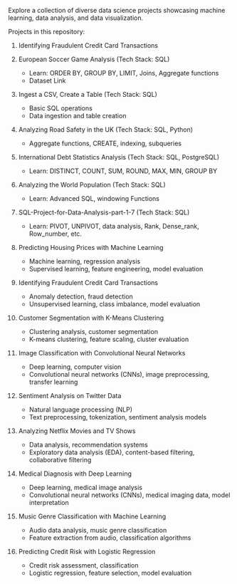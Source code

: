Explore a collection of diverse data science projects showcasing machine learning, data analysis, and data visualization.  

Projects in this repository:
1. Identifying Fraudulent Credit Card Transactions
2. European Soccer Game Analysis (Tech Stack: SQL)
   - Learn: ORDER BY, GROUP BY, LIMIT, Joins, Aggregate functions
   - Dataset Link

3. Ingest a CSV, Create a Table (Tech Stack: SQL)
   - Basic SQL operations
   - Data ingestion and table creation

4. Analyzing Road Safety in the UK (Tech Stack: SQL, Python)
   - Aggregate functions, CREATE, indexing, subqueries

5. International Debt Statistics Analysis (Tech Stack: SQL, PostgreSQL)
   - Learn: DISTINCT, COUNT, SUM, ROUND, MAX, MIN, GROUP BY

6. Analyzing the World Population (Tech Stack: SQL)
   - Learn: Advanced SQL, windowing Functions

7. SQL-Project-for-Data-Analysis-part-1-7 (Tech Stack: SQL)
   - Learn: PIVOT, UNPIVOT, data analysis, Rank, Dense_rank, Row_number, etc.

8. Predicting Housing Prices with Machine Learning
   - Machine learning, regression analysis
   - Supervised learning, feature engineering, model evaluation

10. Identifying Fraudulent Credit Card Transactions
    - Anomaly detection, fraud detection
    - Unsupervised learning, class imbalance, model evaluation

11. Customer Segmentation with K-Means Clustering
    - Clustering analysis, customer segmentation
    - K-means clustering, feature scaling, cluster evaluation

12. Image Classification with Convolutional Neural Networks
    - Deep learning, computer vision
    - Convolutional neural networks (CNNs), image preprocessing, transfer learning

13. Sentiment Analysis on Twitter Data
    - Natural language processing (NLP)
    - Text preprocessing, tokenization, sentiment analysis models

14. Analyzing Netflix Movies and TV Shows
    - Data analysis, recommendation systems
    - Exploratory data analysis (EDA), content-based filtering, collaborative filtering

15. Medical Diagnosis with Deep Learning
    - Deep learning, medical image analysis
    - Convolutional neural networks (CNNs), medical imaging data, model interpretation

16. Music Genre Classification with Machine Learning
    - Audio data analysis, music genre classification
    - Feature extraction from audio, classification algorithms

17. Predicting Credit Risk with Logistic Regression
    - Credit risk assessment, classification
    - Logistic regression, feature selection, model evaluation
